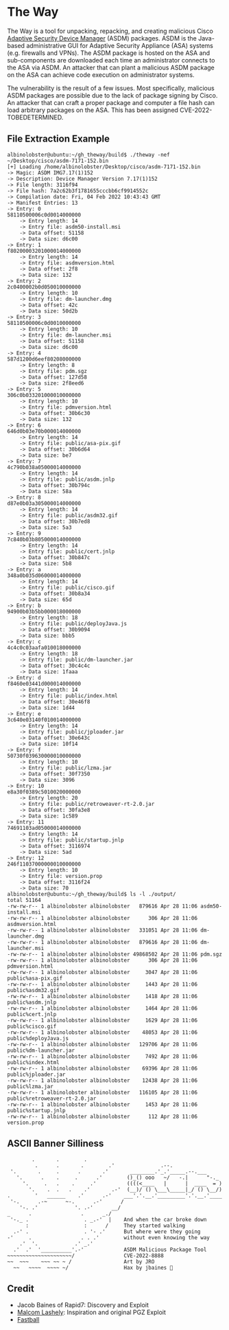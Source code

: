 # The Way

The Way is a tool for unpacking, repacking, and creating malicious Cisco [Adaptive Security Device Manager](https://www.cisco.com/c/en/us/products/security/adaptive-security-device-manager/index.html) (ASDM) packages. ASDM is the Java-based administrative GUI for Adaptive Security Appliance (ASA) systems (e.g. firewalls and VPNs). The ASDM package is hosted on the ASA and sub-components are downloaded each time an administrator connects to the ASA via ASDM. An attacker that can plant a malicious ASDM package on the ASA can achieve code execution on administrator systems.

The vulnerability is the result of a few issues. Most specifically, malicious ASDM packages are possible due to the lack of package signing by Cisco. An attacker that can craft a proper package and computer a file hash can load arbitrary packages on the ASA. This has been assigned CVE-2022-TOBEDETERMINED.

## File Extraction Example

```
albinolobster@ubuntu:~/gh_theway/build$ ./theway -nef ~/Desktop/cisco/asdm-7171-152.bin 
[+] Loading /home/albinolobster/Desktop/cisco/asdm-7171-152.bin
-> Magic: ASDM IMG7.17(1)152
-> Description: Device Manager Version 7.17(1)152
-> File length: 3116f94
-> File hash: 7a2c62b3f1781655cccbb6cf9914552c
-> Compilation date: Fri, 04 Feb 2022 10:43:43 GMT
-> Manifest Entries: 13
-> Entry: 0
58110500006c0d0014000000
	-> Entry length: 14
	-> Entry file: asdm50-install.msi
	-> Data offset: 51158
	-> Data size: d6c00
-> Entry: 1
f80200003201000014000000
	-> Entry length: 14
	-> Entry file: asdmversion.html
	-> Data offset: 2f8
	-> Data size: 132
-> Entry: 2
2c0400002b0d050010000000
	-> Entry length: 10
	-> Entry file: dm-launcher.dmg
	-> Data offset: 42c
	-> Data size: 50d2b
-> Entry: 3
58110500006c0d0010000000
	-> Entry length: 10
	-> Entry file: dm-launcher.msi
	-> Data offset: 51158
	-> Data size: d6c00
-> Entry: 4
587d1200d6eef80208000000
	-> Entry length: 8
	-> Entry file: pdm.sgz
	-> Data offset: 127d58
	-> Data size: 2f8eed6
-> Entry: 5
306c0b033201000010000000
	-> Entry length: 10
	-> Entry file: pdmversion.html
	-> Data offset: 30b6c30
	-> Data size: 132
-> Entry: 6
646d0b03e70b000014000000
	-> Entry length: 14
	-> Entry file: public/asa-pix.gif
	-> Data offset: 30b6d64
	-> Data size: be7
-> Entry: 7
4c790b038a05000014000000
	-> Entry length: 14
	-> Entry file: public/asdm.jnlp
	-> Data offset: 30b794c
	-> Data size: 58a
-> Entry: 8
d87e0b03a305000014000000
	-> Entry length: 14
	-> Entry file: public/asdm32.gif
	-> Data offset: 30b7ed8
	-> Data size: 5a3
-> Entry: 9
7c840b03b805000014000000
	-> Entry length: 14
	-> Entry file: public/cert.jnlp
	-> Data offset: 30b847c
	-> Data size: 5b8
-> Entry: a
348a0b035d06000014000000
	-> Entry length: 14
	-> Entry file: public/cisco.gif
	-> Data offset: 30b8a34
	-> Data size: 65d
-> Entry: b
94900b03b5bb000018000000
	-> Entry length: 18
	-> Entry file: public/deployJava.js
	-> Data offset: 30b9094
	-> Data size: bbb5
-> Entry: c
4c4c0c03aafa010018000000
	-> Entry length: 18
	-> Entry file: public/dm-launcher.jar
	-> Data offset: 30c4c4c
	-> Data size: 1faaa
-> Entry: d
f8460e03441d000014000000
	-> Entry length: 14
	-> Entry file: public/index.html
	-> Data offset: 30e46f8
	-> Data size: 1d44
-> Entry: e
3c640e03140f010014000000
	-> Entry length: 14
	-> Entry file: public/jploader.jar
	-> Data offset: 30e643c
	-> Data size: 10f14
-> Entry: f
50730f039630000010000000
	-> Entry length: 10
	-> Entry file: public/lzma.jar
	-> Data offset: 30f7350
	-> Data size: 3096
-> Entry: 10
e8a30f0389c5010020000000
	-> Entry length: 20
	-> Entry file: public/retroweaver-rt-2.0.jar
	-> Data offset: 30fa3e8
	-> Data size: 1c589
-> Entry: 11
74691103ad05000014000000
	-> Entry length: 14
	-> Entry file: public/startup.jnlp
	-> Data offset: 3116974
	-> Data size: 5ad
-> Entry: 12
246f11037000000010000000
	-> Entry length: 10
	-> Entry file: version.prop
	-> Data offset: 3116f24
	-> Data size: 70
albinolobster@ubuntu:~/gh_theway/build$ ls -l ./output/
total 51164
-rw-rw-r-- 1 albinolobster albinolobster   879616 Apr 28 11:06 asdm50-install.msi
-rw-rw-r-- 1 albinolobster albinolobster      306 Apr 28 11:06 asdmversion.html
-rw-rw-r-- 1 albinolobster albinolobster   331051 Apr 28 11:06 dm-launcher.dmg
-rw-rw-r-- 1 albinolobster albinolobster   879616 Apr 28 11:06 dm-launcher.msi
-rw-rw-r-- 1 albinolobster albinolobster 49868502 Apr 28 11:06 pdm.sgz
-rw-rw-r-- 1 albinolobster albinolobster      306 Apr 28 11:06 pdmversion.html
-rw-rw-r-- 1 albinolobster albinolobster     3047 Apr 28 11:06 public%asa-pix.gif
-rw-rw-r-- 1 albinolobster albinolobster     1443 Apr 28 11:06 public%asdm32.gif
-rw-rw-r-- 1 albinolobster albinolobster     1418 Apr 28 11:06 public%asdm.jnlp
-rw-rw-r-- 1 albinolobster albinolobster     1464 Apr 28 11:06 public%cert.jnlp
-rw-rw-r-- 1 albinolobster albinolobster     1629 Apr 28 11:06 public%cisco.gif
-rw-rw-r-- 1 albinolobster albinolobster    48053 Apr 28 11:06 public%deployJava.js
-rw-rw-r-- 1 albinolobster albinolobster   129706 Apr 28 11:06 public%dm-launcher.jar
-rw-rw-r-- 1 albinolobster albinolobster     7492 Apr 28 11:06 public%index.html
-rw-rw-r-- 1 albinolobster albinolobster    69396 Apr 28 11:06 public%jploader.jar
-rw-rw-r-- 1 albinolobster albinolobster    12438 Apr 28 11:06 public%lzma.jar
-rw-rw-r-- 1 albinolobster albinolobster   116105 Apr 28 11:06 public%retroweaver-rt-2.0.jar
-rw-rw-r-- 1 albinolobster albinolobster     1453 Apr 28 11:06 public%startup.jnlp
-rw-rw-r-- 1 albinolobster albinolobster      112 Apr 28 11:06 version.prop
```

## ASCII Banner Silliness

```
        .       .        .
         .      .       .        .'               .--.
 '.       .     .      .       .'       ________.'_.'_____.--.___
   '.      .    .     .      .'        ()_() ooo   ~/   -.|      "-._
     '.     .   .    .     .'          ((((<____   |      |  ____  = )
       '.    .  .   .    .'       .-'  (__)/ () \___\_____|_/ () \__/)
.        '   ______    .'      .-'    ___'.'.__.'_________'.'.__.'____
 '-.      .-~      ~-.      .-'      /
    '-. .'            '. .-'      __/
_      .                .      _./
 '-._ .                  . _.-'  |    And when the car broke down
      :                  :      /     They started walking
  .-' .                  . '- .'      But where were they going
-'     .                . . .'        without even knowing the way
    .'  '.            .' _.'
  .'  .'  '__________'.-'             ASDM Malicious Package Tool
~~~~~~~~~~~~~~~~~~~~~/                CVE-2022-8888
~~  ~~~    ~~~ ~~ ~ /                 Art by JRO
  ~~   ~~~~  ~~~~ ~/                  Hax by jbaines 🦞
```

## Credit

* Jacob Baines of Rapid7: Discovery and Exploit
* [Malcom Lashely](https://gist.github.com/mlashley/7d2c16e91fe37c9ab3b2352615540025): Inspiration and original PGZ Exploit
* [Fastball](https://www.youtube.com/watch?v=X5jlTlUTWfQ)